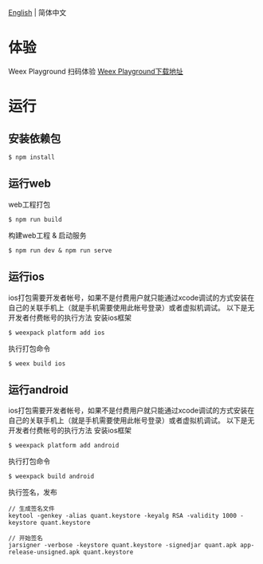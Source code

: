 [English](README.md) | 简体中文



# 体验

Weex Playground 扫码体验 [Weex Playground下载地址](http://weex.apache.org/cn/playground.html)

# 运行

## 安装依赖包

```
$ npm install
```

## 运行web

web工程打包

```
$ npm run build 
```

构建web工程 & 启动服务

```
$ npm run dev & npm run serve 
```

## 运行ios
ios打包需要开发者帐号，如果不是付费用户就只能通过xcode调试的方式安装在自己的关联手机上（就是手机需要使用此帐号登录）或者虚拟机调试。
以下是无开发者付费帐号的执行方法
安装ios框架

``` 
$ weexpack platform add ios
```

执行打包命令

```
$ weex build ios
```

## 运行android
ios打包需要开发者帐号，如果不是付费用户就只能通过xcode调试的方式安装在自己的关联手机上（就是手机需要使用此帐号登录）或者虚拟机调试。
以下是无开发者付费帐号的执行方法
安装ios框架

``` 
$ weexpack platform add android
```

执行打包命令

```
$ weexpack build android
```

执行签名，发布

```
// 生成签名文件
keytool -genkey -alias quant.keystore -keyalg RSA -validity 1000 -keystore quant.keystore

// 开始签名
jarsigner -verbose -keystore quant.keystore -signedjar quant.apk app-release-unsigned.apk quant.keystore

```

